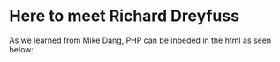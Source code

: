 <h1>Here to meet Richard Dreyfuss</h1>
<p>As we learned from Mike Dang, PHP can be inbeded in the html as seen below:</p>

<code>
    <body>
        <p>
          <?php
            echo ""; 
          ?>
        </p>
    </body>
</code>

